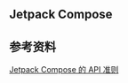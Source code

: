## Jetpack Compose









## 参考资料

[Jetpack Compose 的 API 准则](https://android.googlesource.com/platform/frameworks/support/+/androidx-main/compose/docs/compose-api-guidelines.md#elements-accept-and-respect-a-modifier-parameter)